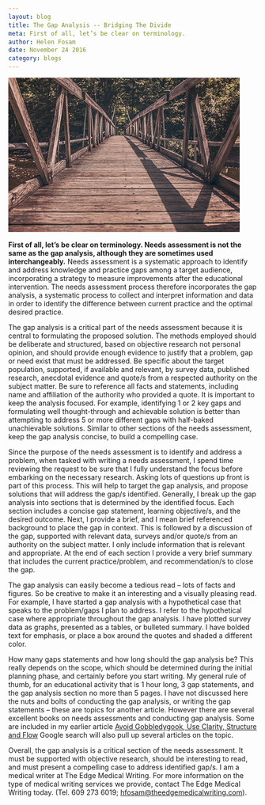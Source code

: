 ```yaml
---
layout: blog
title: The Gap Analysis -- Bridging The Divide
meta: First of all, let’s be clear on terminology. 
author: Helen Fosam
date: November 24 2016
category: blogs
---
```


![blog-3-img](/assets/img/blog-7-pic.png)

**First of all, let’s be clear on terminology. Needs assessment is not the same as the gap analysis, although they are sometimes used interchangeably.** Needs assessment is a systematic approach to identify and address knowledge and practice gaps among a target audience, incorporating a strategy to measure improvements after the educational intervention. The needs assessment process therefore incorporates the gap analysis, a systematic process to collect and interpret information and data in order to identify the difference between current practice and the optimal desired practice.

The gap analysis is a critical part of the needs assessment because it is central to formulating the proposed solution. The methods employed should be deliberate and structured, based on objective research not personal opinion, and should provide enough evidence to justify that a problem, gap or need exist that must be addressed. Be specific about the target population, supported, if available and relevant, by survey data, published research, anecdotal evidence and quote/s from a respected authority on the subject matter. Be sure to reference all facts and statements, including name and affiliation of the authority who provided a quote. It is important to keep the analysis focused. For example, identifying 1 or 2 key gaps and formulating well thought-through and achievable solution is better than attempting to address 5 or more different gaps with half-baked unachievable solutions. Similar to other sections of the needs assessment, keep the gap analysis concise, to build a compelling case.  

Since the purpose of the needs assessment is to identify and address a problem, when tasked with writing a needs assessment, I spend time reviewing the request to be sure that I fully understand the focus before embarking on the necessary research. Asking lots of questions up front is part of this process. This will help to target the gap analysis, and propose solutions that will address the gap/s identified. Generally, I break up the gap analysis into sections that is determined by the identified focus. Each section includes a concise gap statement, learning objective/s, and the desired outcome. Next, I provide a brief, and I mean brief referenced background to place the gap in context. This is followed by a discussion of the gap, supported with relevant data, surveys and/or quote/s from an authority on the subject matter. I only include information that is relevant and appropriate. At the end of each section I provide a very brief summary that includes the current practice/problem, and recommendation/s to close the gap.

The gap analysis can easily become a tedious read – lots of facts and figures. So be creative to make it an interesting and a visually pleasing read. For example, I have started a gap analysis with a hypothetical case that speaks to the problem/gaps I plan to address. I refer to the hypothetical case where appropriate throughout the gap analysis. I have plotted survey data as graphs, presented as a tables, or bulleted summary. I have bolded text for emphasis, or place a box around the quotes and shaded a different color. 

How many gaps statements and how long should the gap analysis be? This really depends on the scope, which should be determined during the initial planning phase, and certainly before you start writing. My general rule of thumb, for an educational activity that is 1 hour long, 3 gap statements, and the gap analysis section no more than 5 pages. I have not discussed here the nuts and bolts of conducting the gap analysis, or writing the gap statements – these are topics for another article. However there are several excellent books on needs assessments and conducting gap analysis. Some are included in my earlier article [Avoid Gobbledygook, Use Clarity, Structure and Flow](http://www.theedgemedicalwriting.com/blogs/2016/07/27/Avoid-Gobbledygook,-Use-Clarity,-Structure-and-Flow.html)
Google search will also pull up several articles on the topic.

Overall, the gap analysis is a critical section of the needs assessment. It must be supported with objective research, should be interesting to read, and must present a compelling case to address identified gap/s. I am a medical writer at The Edge Medical Writing. For more information on the type of medical writing services we provide, contact The Edge Medical Writing today. (Tel. 609 273 6019; hfosam@theedgemedicalwriting.com).
 
